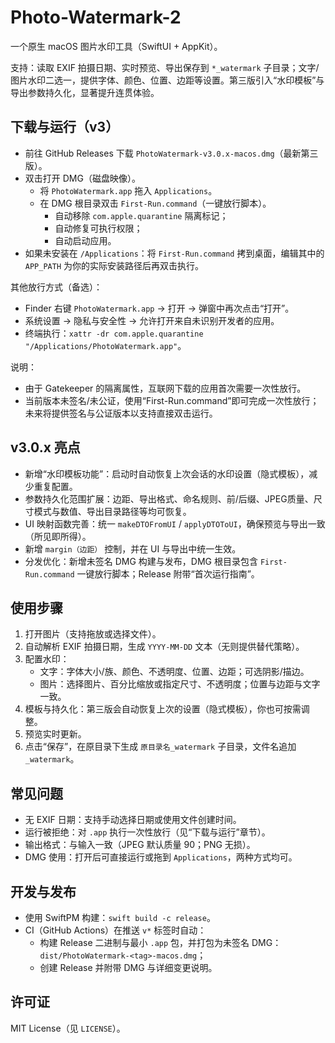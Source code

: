 # Photo-Watermark-2

一个原生 macOS 图片水印工具（SwiftUI + AppKit）。

支持：读取 EXIF 拍摄日期、实时预览、导出保存到 `*_watermark` 子目录；文字/图片水印二选一，提供字体、颜色、位置、边距等设置。第三版引入“水印模板”与导出参数持久化，显著提升连贯体验。

## 下载与运行（v3）
- 前往 GitHub Releases 下载 `PhotoWatermark-v3.0.x-macos.dmg`（最新第三版）。
- 双击打开 DMG（磁盘映像）。
  - 将 `PhotoWatermark.app` 拖入 `Applications`。
  - 在 DMG 根目录双击 `First-Run.command`（一键放行脚本）。
    - 自动移除 `com.apple.quarantine` 隔离标记；
    - 自动修复可执行权限；
    - 自动启动应用。
- 如果未安装在 `/Applications`：将 `First-Run.command` 拷到桌面，编辑其中的 `APP_PATH` 为你的实际安装路径后再双击执行。

其他放行方式（备选）：
- Finder 右键 `PhotoWatermark.app` → 打开 → 弹窗中再次点击“打开”。
- 系统设置 → 隐私与安全性 → 允许打开来自未识别开发者的应用。
- 终端执行：`xattr -dr com.apple.quarantine "/Applications/PhotoWatermark.app"`。

说明：
- 由于 Gatekeeper 的隔离属性，互联网下载的应用首次需要一次性放行。
- 当前版本未签名/未公证，使用“First-Run.command”即可完成一次性放行；未来将提供签名与公证版本以支持直接双击运行。

## v3.0.x 亮点
- 新增“水印模板功能”：启动时自动恢复上次会话的水印设置（隐式模板），减少重复配置。
- 参数持久化范围扩展：边距、导出格式、命名规则、前/后缀、JPEG质量、尺寸模式与数值、导出目录路径等均可恢复。
- UI 映射函数完善：统一 `makeDTOFromUI` / `applyDTOToUI`，确保预览与导出一致（所见即所得）。
- 新增 `margin（边距）` 控制，并在 UI 与导出中统一生效。
- 分发优化：新增未签名 DMG 构建与发布，DMG 根目录包含 `First-Run.command` 一键放行脚本；Release 附带“首次运行指南”。

## 使用步骤
1. 打开图片（支持拖放或选择文件）。
2. 自动解析 EXIF 拍摄日期，生成 `YYYY-MM-DD` 文本（无则提供替代策略）。
3. 配置水印：
   - 文字：字体大小/族、颜色、不透明度、位置、边距；可选阴影/描边。
   - 图片：选择图片、百分比缩放或指定尺寸、不透明度；位置与边距与文字一致。
4. 模板与持久化：第三版会自动恢复上次的设置（隐式模板），你也可按需调整。
5. 预览实时更新。
6. 点击“保存”，在原目录下生成 `原目录名_watermark` 子目录，文件名追加 `_watermark`。

## 常见问题
- 无 EXIF 日期：支持手动选择日期或使用文件创建时间。
- 运行被拒绝：对 `.app` 执行一次性放行（见“下载与运行”章节）。
- 输出格式：与输入一致（JPEG 默认质量 90；PNG 无损）。
- DMG 使用：打开后可直接运行或拖到 `Applications`，两种方式均可。

## 开发与发布
- 使用 SwiftPM 构建：`swift build -c release`。
- CI（GitHub Actions）在推送 `v*` 标签时自动：
  - 构建 Release 二进制与最小 `.app` 包，并打包为未签名 DMG：`dist/PhotoWatermark-<tag>-macos.dmg`；
  - 创建 Release 并附带 DMG 与详细变更说明。

## 许可证
MIT License（见 `LICENSE`）。
